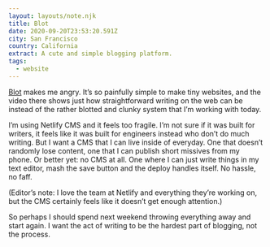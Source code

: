 ```yaml
---
layout: layouts/note.njk
title: Blot
date: 2020-09-20T23:53:20.591Z
city: San Francisco
country: California
extract: A cute and simple blogging platform.
tags:
  - website
---
```


[Blot](https://blot.im) makes me angry. It’s so painfully simple to make tiny websites, and the video there shows just how straightforward writing on the web can be instead of the rather blotted and clunky system that I’m working with today.

I’m using Netlify CMS and it feels too fragile. I’m not sure if it was built for writers, it feels like it was built for engineers instead who don’t do much writing. But I want a CMS that I can live inside of everyday. One that doesn’t randomly lose content, one that I can publish short missives from my phone. Or better yet: no CMS at all. One where I can just write things in my text editor, mash the save button and the deploy handles itself. No hassle, no faff.

(Editor’s note: I love the team at Netlify and everything they’re working on, but the CMS certainly feels like it doesn’t get enough attention.)

So perhaps I should spend next weekend throwing everything away and start again. I want the act of writing to be the hardest part of blogging, not the process.
